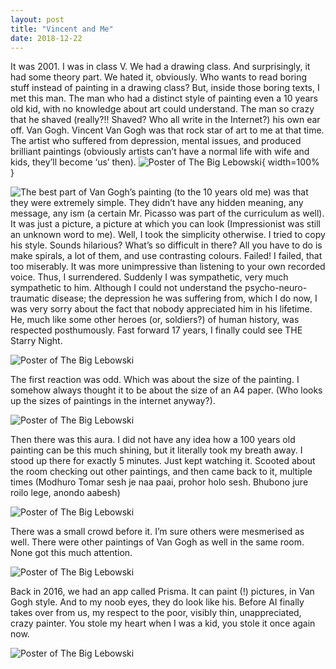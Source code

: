 ```yaml
---
layout: post
title: "Vincent and Me"
date: 2018-12-22
---
```


It was 2001. I was in class V. We had a drawing class. And surprisingly, it had some theory part. We hated it, obviously. Who wants to read boring stuff instead of painting in a drawing class?
But, inside those boring texts, I met this man. The man who had a distinct style of painting even a 10 years old kid, with no knowledge about art could understand. 
The man so crazy that he shaved (really?!! Shaved? Who all write in the Internet?) his own ear off. 
Van Gogh. 
Vincent Van Gogh was that rock star of art to me at that time. 
The artist who suffered from depression, mental issues, and produced brilliant paintings (obviously artists can’t have a normal life with wife and kids, they’ll become ‘us’ then). 
![Poster of The Big Lebowski](../../../../../Resources/Vincent_And_Me_2.jpg){ width=100% }


<img style="float: left;" src="../../../../../Resources/Vincent_And_Me_2.jpg">




The best part of Van Gogh’s painting (to the 10 years old me) was that they were extremely simple. They didn’t have any hidden meaning, any message, any ism (a certain Mr. Picasso was part of the curriculum as well). It was just a picture, a picture at which you can look (Impressionist was still an unknown word to me). 
Well, I took the simplicity otherwise. I tried to copy his style. Sounds hilarious? What’s so difficult in there? All you have to do is make spirals, a lot of them, and use contrasting colours. 
Failed! I failed, that too miserably. It was more unimpressive than listening to your own recorded voice. 
Thus, I surrendered. Suddenly I was sympathetic, very much sympathetic to him. Although I could not understand the psycho-neuro-traumatic disease; the depression he was suffering from, which I do now, I was very sorry about the fact that nobody appreciated him in his lifetime. He, much like some other heroes (or, soldiers?) of human history, was respected posthumously. 
Fast forward 17 years, I finally could see THE Starry Night. 

![Poster of The Big Lebowski](../../../../../Resources/Vincent_And_Me_4.jpg)

The first reaction was odd. Which was about the size of the painting. I somehow always thought it to be about the size of an A4 paper. (Who looks up the sizes of paintings in the internet anyway?). 

![Poster of The Big Lebowski](../../../../../Resources/Vincent_And_Me_3.jpg)

Then there was this aura. I did not have any idea how a 100 years old painting can be this much shining, but it literally took my breath away. I stood up there for exactly 5 minutes. Just kept watching it. Scooted about the room checking out other paintings, and then came back to it, multiple times (Modhuro Tomar sesh je naa paai, prohor holo sesh. Bhubono jure roilo lege, anondo aabesh)

![Poster of The Big Lebowski](../../../../../Resources/Vincent_And_Me_6.jpg)

There was a small crowd before it. I’m sure others were mesmerised as well. There were other paintings of Van Gogh as well in the same room. None got this much attention. 

![Poster of The Big Lebowski](../../../../../Resources/Vincent_And_Me_5.jpg)

Back in 2016, we had an app called Prisma. It can paint (!) pictures, in Van Gogh style. And to my noob eyes, they do look like his. Before AI finally takes over from us, my respect to the poor, visibly thin, unappreciated, crazy painter. You stole my heart when I was a kid, you stole it once again now.


![Poster of The Big Lebowski](../../../../../Resources/Vincent_And_Me_1.jpg)
